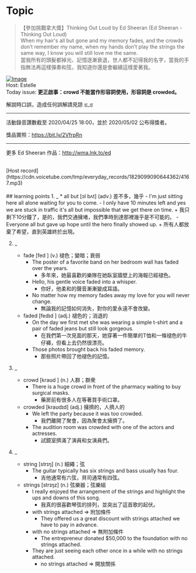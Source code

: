 # Topic

> 【參加挑戰拿大獎】Thinking Out Loud by Ed Sheeran (Ed Sheeran - Thinking Out Loud) <br>
> When my hair's all but gone and my memory fades, and the crowds don’t remember my name, when my hands don’t play the strings the same way, I know you will still love me the same. <br>
> 當我所有的頭髮都掉光、記憶逐漸衰退，世人都不記得我的名字，當我的手指無法再這樣彈奏和弦，我知道你還是會繼續這樣愛著我。 <br>

[![Image](https://cdn.voicetube.com/assets/thumbnails/pgHlQB9KarE.jpg)](https://www.youtube.com/embed/pgHlQB9KarE?rel=0&showinfo=0&cc_load_policy=0&controls=1&autoplay=1&iv_load_policy=3&playsinline=1&wmode=transparent&start=97&end=118&enablejsapi=1&origin=https://tw.voicetube.com&widgetid=1)<br>
Host: Estelle
<br>Today issue: **更正啟事：crowd 不能當作形容詞使用，形容詞是 crowded。**

解說時口誤，造成任何誤解請見諒 ಥ_ಥ

---

活動錄音讚數截至 2020/04/25 18:00，並於 2020/05/02 公布得獎者。

獎品實照：https://bit.ly/2VfrpRn

---

更多 Ed Sheeran 作品：http://wma.lnk.to/ed


<br>
[Host record](https://cdn.voicetube.com/tmp/everyday_records/1829099090644362/4167.mp3)
<br><br>
## learning points
1. _
	* all but [ɔl bʌt] (adv.) 差不多，幾乎
		- I'm just sitting here all alone waiting for you to come.
		- I only have 10 minutes left and yes we are stuck in traffic it's all but impossible that we get there on time.
			+ 我只剩下10分鐘了，是的，我們交通擁堵，我們準時到達那裡幾乎是不可能的。
		- Everyone all but gave up hope until the hero finally showed up.
			+ 所有人都放棄了希望，直到英雄終於出現。

2. _
	* fade  [fed ] (v.) 褪色；變暗；衰弱
		- The poster of a favorite band on her bedroom wall has faded over the years.
			+ 多年來，她最喜歡的樂隊在她臥室牆壁上的海報已經褪色。
		- Hello, his gentle voice faded into a whisper.
			+ 你好，他柔和的聲音漸漸變成耳語。
		- No matter how my memory fades away my love for you will never change.
			+ 無論我的記憶如何消失，對你的愛永遠不會改變。
	* faded [fedɪd ] (adj.) 褪色的；消退的
		- On the day we first met she was wearing a simple t-shirt and a pair of faded jeans but still look gorgeous.
			+ 在我們第一次見面的那天，她穿著一件簡單的T恤和一條褪色的牛仔褲，但看上去仍然很漂亮。
		- Those photos brought back his faded memory.
			+ 那些照片帶回了他褪色的記憶。

3. _
	* crowd  [kraʊd ] (n.) 人群；群衆
		- There is a huge crowd in front of the pharmacy waiting to buy surgical masks.
			+ 藥房前有很多人在等著買手術口罩。
	* crowded [kraʊdɪd] (adj.) 擁擠的，人擠人的
		- We left the party because it was too crowded.
			+ 我們離開了聚會，因為聚會太擁擠了。
		- The audition room was crowded with one of the actors and actresses.
			+ 試鏡室擠滿了演員和女演員們。

4. _
	* string  [strɪŋ] (n.) 細繩；弦
		- The guitar typically has six strings and bass usually has four.
			+ 吉他通常有六弦，貝司通常有四弦。
	* strings [strɪŋz] (n.) 弦樂器；弦樂組
		- I really enjoyed the arrangement of the strings and highlight the ups and downs of this song.
			+ 我真的很喜歡琴弦的排列，並突出了這首歌的起伏。
		- with strings attached => 附加條件
			+ They offered us a great discount with strings attached we have to pay in advance.
		- with no strings attached => 無附加條件
			+ The entrepreneur donated $50,000 to the foundation with no strings attached.
		- They are just seeing each other once in a while with no strings attached.
			+ no strings attached => 開放關係
